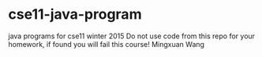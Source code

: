 # cse11-java-program
java programs for cse11 winter 2015
Do not use code from this repo for your homework, if found you will fail this course!
Mingxuan Wang
